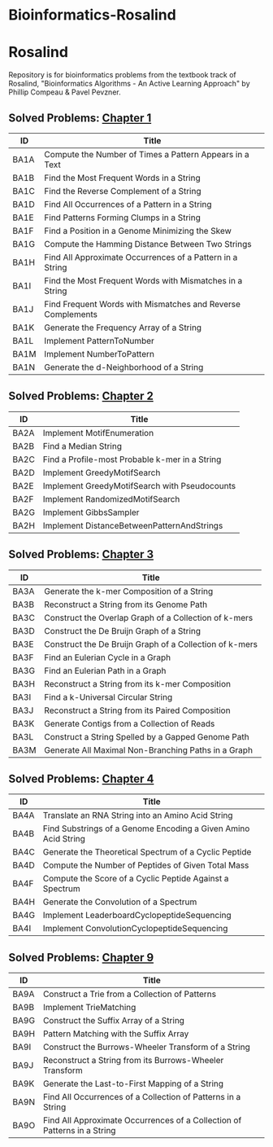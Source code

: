 # Bioinformatics-Rosalind

# Rosalind
Repository is for bioinformatics problems from the textbook track of Rosalind, "Bioinformatics Algorithms - An Active Learning Approach" by Phillip Compeau &amp; Pavel Pevzner.

## Solved Problems: [Chapter 1](https://github.com/sharmin6630/Bioinformatics-Rosalind/blob/main/Chapter_1.ipynb)

ID          | Title                                                        
------------|--------------------------------------------------------------
BA1A       	| Compute the Number of Times a Pattern Appears in a Text     	
BA1B       	| Find the Most Frequent Words in a String                    	
BA1C       	| Find the Reverse Complement of a String                     	
BA1D       	| Find All Occurrences of a Pattern in a String               	
BA1E       	| Find Patterns Forming Clumps in a String                    	
BA1F       	| Find a Position in a Genome Minimizing the Skew             	
BA1G       	| Compute the Hamming Distance Between Two Strings            	
BA1H       	| Find All Approximate Occurrences of a Pattern in a String   
BA1I       	| Find the Most Frequent Words with Mismatches in a String    	
BA1J       	| Find Frequent Words with Mismatches and Reverse Complements 	
BA1K       	| Generate the Frequency Array of a String                    	
BA1L       	| Implement PatternToNumber                                   	
BA1M       	| Implement NumberToPattern                                   	
BA1N       	| Generate the d-Neighborhood of a String                     
 
## Solved Problems: [Chapter 2](https://github.com/sharmin6630/Bioinformatics-Rosalind/blob/main/Chapter_2.ipynb)

ID          | Title                                                        
------------|--------------------------------------------------------------
BA2A       	| Implement MotifEnumeration                     	
BA2B       	| Find a Median String                           	
BA2C       	| Find a Profile-most Probable k-mer in a String 	
BA2D       	| Implement GreedyMotifSearch                    	
BA2E       	| Implement GreedyMotifSearch with Pseudocounts  	
BA2F       	| Implement RandomizedMotifSearch    
BA2G       	| Implement GibbsSampler
BA2H       	| Implement DistanceBetweenPatternAndStrings    

## Solved Problems: [Chapter 3](https://github.com/sharmin6630/Bioinformatics-Rosalind/blob/main/Chapter_3.ipynb)

ID          | Title                                                        
------------|--------------------------------------------------------------
BA3A       	| Generate the k-mer Composition of a String              	
BA3B       	| Reconstruct a String from its Genome Path               	
BA3C       	| Construct the Overlap Graph of a Collection of k-mers   	
BA3D       	| Construct the De Bruijn Graph of a String               	
BA3E       	| Construct the De Bruijn Graph of a Collection of k-mers 	
BA3F       	| Find an Eulerian Cycle in a Graph    
BA3G       	| Find an Eulerian Path in a Graph                    	
BA3H       	| Reconstruct a String from its k-mer Composition         
BA3I       	| Find a k-Universal Circular String     
BA3J       	| Reconstruct a String from its Paired Composition
BA3K        | Generate Contigs from a Collection of Reads
BA3L       	| Construct a String Spelled by a Gapped Genome Path    
BA3M       	| Generate All Maximal Non-Branching Paths in a Graph  

## Solved Problems: [Chapter 4](https://github.com/sharmin6630/Bioinformatics-Rosalind/blob/main/Chapter_4.ipynb)

ID          | Title                                                        
------------|--------------------------------------------------------------
BA4A       	| Translate an RNA String into an Amino Acid String              	
BA4B       	| Find Substrings of a Genome Encoding a Given Amino Acid String 	
BA4C       	| Generate the Theoretical Spectrum of a Cyclic Peptide
BA4D       	| Compute the Number of Peptides of Given Total Mass
BA4F       	| Compute the Score of a Cyclic Peptide Against a Spectrum
BA4H       	| Generate the Convolution of a Spectrum  
BA4G       	| Implement LeaderboardCyclopeptideSequencing    
BA4I       	| Implement ConvolutionCyclopeptideSequencing

## Solved Problems: [Chapter 9](https://github.com/sharmin6630/Bioinformatics-Rosalind/blob/main/Chapter_9.ipynb)

ID          | Title                                                        
------------|--------------------------------------------------------------
BA9A       	| Construct a Trie from a Collection of Patterns     
BA9B       	| Implement TrieMatching  
BA9G       	| Construct the Suffix Array of a String 
BA9H       	| Pattern Matching with the Suffix Array
BA9I       	| Construct the Burrows-Wheeler Transform of a String     	
BA9J       	| Reconstruct a String from its Burrows-Wheeler Transform 	
BA9K       	| Generate the Last-to-First Mapping of a String      
BA9N       	| Find All Occurrences of a Collection of Patterns in a String
BA9O       	| Find All Approximate Occurrences of a Collection of Patterns in a String
